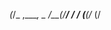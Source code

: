                       
_(_/_      ,____,   _ 
 _/__(_/__/ / / (__(/_
(/                    
                      

